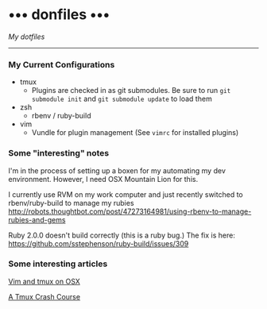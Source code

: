 ••• donfiles •••
================

*My dotfiles*

-------------------------------

### My Current Configurations ###
* tmux
  * Plugins are checked in as git submodules. Be sure to run
  `git submodule init` and `git submodule update` to load them
* zsh
  * rbenv / ruby-build
* vim
  * Vundle for plugin management (See `vimrc` for installed plugins)

### Some "interesting" notes ###
I'm in the process of setting up a boxen for my automating my dev environment. However, I need OSX Mountain Lion for this.

I currently use RVM on my work computer and just recently switched to rbenv/ruby-build to manage my rubies
http://robots.thoughtbot.com/post/47273164981/using-rbenv-to-manage-rubies-and-gems

Ruby 2.0.0 doesn't build correctly (this is a ruby bug.) The fix is here:
https://github.com/sstephenson/ruby-build/issues/309

### Some interesting articles ###
[Vim and tmux on OSX](http://rhnh.net/2011/08/20/vim-and-tmux-on-osx)

[A Tmux Crash Course](http://robots.thoughtbot.com/post/2641409235/a-tmux-crash-course)
